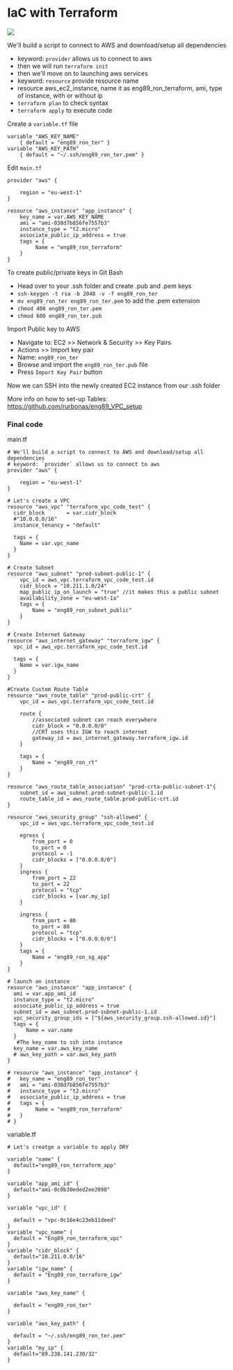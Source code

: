 # IaC with Terraform

![](terra.png)

We'll build a script to connect to AWS and download/setup all dependencies
- keyword: `provider` allows us to connect to aws
- then we will run `terraform init`
- then we'll move on to launching aws services
- keyword: `resource` provide resource name
- resource aws_ec2_instance, name it as eng89_ron_terraform, ami, type of instance, with or without ip
- `terraform plan` to check syntax
- `terraform apply` to execute code

Create a `variable.tf` file
```
variable "AWS_KEY_NAME" 
	{ default = "eng89_ron_ter" }
variable "AWS_KEY_PATH" 
	{ default = "~/.ssh/eng89_ron_ter.pem" }
```
Edit `main.tf`
```
provider "aws" {
	
	region = "eu-west-1"
}

resource "aws_instance" "app_instance" {
	key_name = var.AWS_KEY_NAME
	ami = "ami-038d7b856fe7557b3"
	instance_type = "t2.micro"
	associate_public_ip_address = true
	tags = {
		 Name = "eng89_ron_terraform"
	}
}
```

To create public/private keys in Git Bash
- Head over to your .ssh folder and create .pub and .pem keys
- `ssh-keygen -t rsa -b 2048 -v -f eng89_ron_ter`
- `mv eng89_ron_ter eng89_ron_ter.pem` to add the .pem extension
- `chmod 400 eng89_ron_ter.pem`
- `chmod 600 eng89_ron_ter.pub`

Import Public key to AWS
- Navigate to: EC2 >> Network & Security >> Key Pairs
- Actions >> Import key pair
- Name: `eng89_ron_ter`
- Browse and import the `eng89_ron_ter.pub` file
- Press `Import Key Pair` button

Now we can SSH into the newly created EC2 instance from our .ssh folder




More info on how to set-up Tables:
https://github.com/rurbonas/eng89_VPC_setup


### Final code
main.tf
```
# We'll build a script to connect to AWS and download/setup all dependencies
# keyword: `provider` allows us to connect to aws
provider "aws" {
	
	region = "eu-west-1"
}

# Let's create a VPC  
resource "aws_vpc" "terraform_vpc_code_test" {
  cidr_block       = var.cidr_block 
  #"10.0.0.0/16"
  instance_tenancy = "default"
  
  tags = {
    Name = var.vpc_name
  }
}

# Create Subnet
resource "aws_subnet" "prod-subnet-public-1" {
    vpc_id = aws_vpc.terraform_vpc_code_test.id
    cidr_block = "10.211.1.0/24"
    map_public_ip_on_launch = "true" //it makes this a public subnet
    availability_zone = "eu-west-1a"
    tags = {
        Name = "eng89_ron_subnet_public"
    }
}

# Create Internet Gateway
resource "aws_internet_gateway" "terraform_igw" {
  vpc_id = aws_vpc.terraform_vpc_code_test.id
  
  tags = {
    Name = var.igw_name
  }
}

#Create Custom Route Table
resource "aws_route_table" "prod-public-crt" {
    vpc_id = aws_vpc.terraform_vpc_code_test.id
    
    route {
        //associated subnet can reach everywhere
        cidr_block = "0.0.0.0/0" 
        //CRT uses this IGW to reach internet
        gateway_id = aws_internet_gateway.terraform_igw.id
    }
    
    tags = {
        Name = "eng89_ron_rt"
    }
}

resource "aws_route_table_association" "prod-crta-public-subnet-1"{
    subnet_id = aws_subnet.prod-subnet-public-1.id
    route_table_id = aws_route_table.prod-public-crt.id
}

resource "aws_security_group" "ssh-allowed" {
    vpc_id = aws_vpc.terraform_vpc_code_test.id
    
    egress {
        from_port = 0
        to_port = 0
        protocol = -1
        cidr_blocks = ["0.0.0.0/0"]
    }
    ingress {
        from_port = 22
        to_port = 22
        protocol = "tcp"
        cidr_blocks = [var.my_ip]
    }
 
    ingress {
        from_port = 80
        to_port = 80
        protocol = "tcp"
        cidr_blocks = ["0.0.0.0/0"]
    }
    tags = {
        Name = "eng89_ron_sg_app"
    }
}

# launch an instance
resource "aws_instance" "app_instance" {
  ami = var.app_ami_id
  instance_type = "t2.micro"
  associate_public_ip_address = true
  subnet_id = aws_subnet.prod-subnet-public-1.id
  vpc_security_group_ids = ["${aws_security_group.ssh-allowed.id}"]
  tags = {
      Name = var.name
  }
   #The key_name to ssh into instance
  key_name = var.aws_key_name
  # aws_key_path = var.aws_key_path
}

# resource "aws_instance" "app_instance" {
# 	key_name = "eng89_ron_ter"
# 	ami = "ami-038d7b856fe7557b3"
# 	instance_type = "t2.micro"
# 	associate_public_ip_address = true
# 	tags = {
# 		 Name = "eng89_ron_terraform"
# 	}
# }
```

variable.tf
```
# Let's creatge a variable to apply DRY

variable "name" {
  default="eng89_ron_terraform_app"
}

variable "app_ami_id" {
  default="ami-0c0b30eded2ee2098"
}

variable "vpc_id" {

  default = "vpc-0c16e4c23eb11deed"
}
variable "vpc_name" {
  default = "Eng89_ron_terraform_vpc"
}
variable "cidr_block" {
  default="10.211.0.0/16"
}
variable "igw_name" {
  default = "Eng89_ron_terraform_igw"
}

variable "aws_key_name" {

  default = "eng89_ron_ter"
}

variable "aws_key_path" {

  default = "~/.ssh/eng89_ron_ter.pem"
}
variable "my_ip" {
  default="89.238.141.230/32"
}
```
